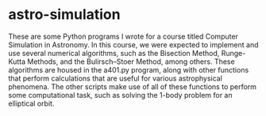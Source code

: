 # astro-simulation

These are some Python programs I wrote for a course titled Computer Simulation in Astronomy. In this course, we were expected to implement and use several numerical algorithms, such as the Bisection Method, Runge-Kutta Methods, and the Bulirsch–Stoer Method, among others. These algorithms are housed in the a401.py program, along with other functions that perform calculations that are useful for various astrophysical phenomena. The other scripts make use of all of these functions to perform some computational task, such as solving the 1-body problem for an elliptical orbit. 